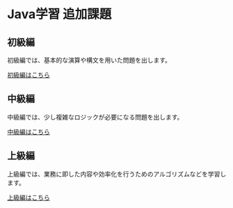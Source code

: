 # Java学習 追加課題

## 初級編

初級編では、基本的な演算や構文を用いた問題を出します。

[初級編はこちら](./beginner/README.md)

## 中級編

中級編では、少し複雑なロジックが必要になる問題を出します。

[中級編はこちら](./expert/README.md)

## 上級編

上級編では、業務に即した内容や効率化を行うためのアルゴリズムなどを学習します。

[上級編はこちら](./master/README.md)